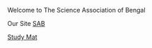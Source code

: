 Welcome to The Science Association of Bengal

Our Site <a href=https://sabindia.online> SAB</a>

<a href=https://sabindia.online/studymat.html> Study Mat</a> 
